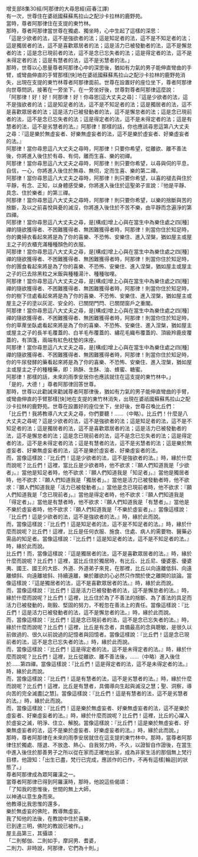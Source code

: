 增支部8集30經/阿那律的大尋思經(莊春江譯)  
有一次，世尊住在婆祇國蘇蘇馬拉山之配沙卡拉林的鹿野苑。  
當時，尊者阿那律住在支提的東竹林。  
那時，尊者阿那律當世尊在獨處、獨坐時，心中生起了這樣的深思：  
「這是少欲者的法，這不是強欲者的法；這是知足者的法，這不是不知足者的法；這是獨居者的法，這不是喜歡眾居者的法；這是活力已被發動者的法，這不是懈怠者的法；這是念已現前者的法，這不是念已忘失者的法；這是得定者的法，這不是未得定者的法；這是有慧者的法，這不是劣慧者的法。」  
那時，世尊以心思量尊者阿那律心中的深思後，猶如有力氣的男子能伸直彎曲的手臂，或彎曲伸直的手臂那樣[快]地在婆祇國蘇蘇馬拉山之配沙卡拉林的鹿野苑消失，出現在支提的東竹林尊者阿那律面前。世尊在設置好的座位坐下，尊者阿那律向世尊問訊，接著在一旁坐下。在一旁坐好後，世尊對尊者阿那律這麼說：  
「阿那律！好！好！阿那律！好！你尋思[這大丈夫之尋]：『這是少欲者的法，這不是強欲者的法；這是知足者的法，這不是不知足者的法；這是獨居者的法，這不是喜歡眾居者的法；這是活力已被發動者的法，這不是懈怠者的法；這是念已現前者的法，這不是念已忘失者的法；這是得定者的法，這不是未得定者的法；這是有慧者的法，這不是劣慧者的法。』阿那律！那樣的話，你也應該尋思這第八大丈夫之尋：『這是樂於無虛妄者、好樂無虛妄者的法，這不是樂於虛妄者、好樂虛妄者的法。』  
阿那律！當你尋思這八大丈夫之尋時，阿那律！只要你希望，從離欲、離不善法後，你將進入後住於有尋、有伺，離而生喜、樂的初禪。  
阿那律！當你尋思這八大丈夫之尋時，阿那律！則只要你希望，以尋與伺的平息，自信，一心，你將進入後住於無尋、無伺，定而生喜、樂的第二禪。  
阿那律！當你尋思這八大丈夫之尋時，阿那律！則只要你希望，以喜的褪去與住於平靜，有念、正知，以身體感受樂，你將進入後住於這聖弟子宣說：『他是平靜、具念、住於樂者』的第三禪。  
阿那律！當你尋思這八大丈夫之尋時，阿那律！則只要你希望，以樂的捨斷與苦的捨斷，及以之前喜悅與憂的滅沒，你將進入後住於不苦不樂，由平靜而念遍淨的第四禪。  
阿那律！當你尋思這八大丈夫之尋，是[構成]增上心與在當生中為樂住處之四[種]禪的隨欲獲得者、不困難獲得者、無困難獲得者時，阿那律！則當你住於知足時，你的糞掃衣看起來將是為了你的喜樂、不恐怖、安樂住、進入涅槃，猶如屋主或屋主之子的衣櫃充滿種種顏色的衣服。  
阿那律！當你尋思這八大丈夫之尋，是[構成]增上心與在當生中為樂住處之四[種]禪的隨欲獲得者、不困難獲得者、無困難獲得者時，阿那律！則當你住於知足時，你的團食看起來將是為了你的喜樂、不恐怖、安樂住、進入涅槃，猶如屋主或屋主之子的已去除黑粒之米飯與種種湯汁、種種咖哩。  
阿那律！當你尋思這八大丈夫之尋，是[構成]增上心與在當生中為樂住處之四[種]禪的隨欲獲得者、不困難獲得者、無困難獲得者時，阿那律！則當你住於知足時，你的樹下住處看起來將是為了你的喜樂、不恐怖、安樂住、進入涅槃，猶如屋主或屋主之子的塗以灰泥、安全的、已關閉門閂、已關閉窗戶之重閣。  
阿那律！當你尋思這八大丈夫之尋，是[構成]增上心與在當生中為樂住處之四[種]禪的隨欲獲得者、不困難獲得者、無困難獲得者時，阿那律！則當你住於知足時，你的草蓆坐臥處看起來將是為了你的喜樂、不恐怖、安樂住、進入涅槃，猶如屋主或屋主之子的長羊毛覆蓋的、白羊毛布覆蓋的、繡花毛織布覆蓋的、頂級羚鹿皮覆蓋的，有頂篷，兩端有紅色枕墊的床座。  
阿那律！當你尋思這八大丈夫之尋，是[構成]增上心與在當生中為樂住處之四[種]禪的隨欲獲得者、不困難獲得者、無困難獲得者時，阿那律！則當你住於知足時，你的牛尿發酵的藥看起來將是為了你的喜樂、不恐怖、安樂住、進入涅槃，猶如屋主或屋主之子的種種藥，即：熟酥、生酥、油、蜂蜜、糖蜜。  
阿那律！那樣的話，未來的雨季安居你也應該就住在這支提的東竹林中。」  
「是的，大德！」尊者阿那律回答世尊。  
那時，世尊以此勸誡來勸誡尊者阿那律後，猶如有力氣的男子能伸直彎曲的手臂，或彎曲伸直的手臂那樣[快]地在支提的東竹林消失，出現在婆祇國蘇蘇馬拉山之配沙卡拉林的鹿野苑。世尊在設置好的座位坐下，坐好後，世尊召喚比丘們：  
「比丘們！我將教導八大丈夫之尋，你們要聽！……（中略）。比丘們！什麼是八大丈夫之尋呢？這是少欲者的法，這不是強欲者的法；這是知足者的法，這不是不知足者的法；這是獨居者的法，這不是喜歡眾居者的法；這是活力已被發動者的法，這不是懈怠者的法；這是念已現前者的法，這不是念已忘失者的法；這是得定者的法，這不是未得定者的法；這是有慧者的法，這不是劣慧者的法；這是樂於無虛妄者、好樂無虛妄者的法，這不是樂於虛妄者、好樂虛妄者的法。  
而，當像這樣說：『比丘們！這是少欲者的法，這不是強欲者的法。』時，緣於什麼而說呢？比丘們！這裡，當比丘是少欲者時，他不欲求：『願人們知道我是「少欲者」。』當他是知足者時，他不欲求：『願人們知道我是「知足者」。』當他是獨居者時，他不欲求：『願人們知道我是「獨居者」。』當他是活力已被發動者時，他不欲求：『願人們知道我是「活力已被發動者」。』當他是念已現前者時，他不欲求：『願人們知道我是「念已現前者」。』當他是得定者時，他不欲求：『願人們知道我是「得定者」。』當他是有慧者時，他不欲求：『願人們知道我是「有慧者」。』當他是不樂於虛妄者時，他不欲求：『願人們知道我是「不樂於虛妄者」。』當像這樣說：『比丘們！這是少欲者的法，這不是強欲者的法。』時，緣於此而說。  
而，當像這樣說：『比丘們！這是知足者的法，這不是不知足者的法。』時，緣於什麼而說呢？比丘們！這裡，比丘是任何衣服、施食、住處、病人的需要物、醫藥必需品的知足者。當像這樣說：『比丘們！這是知足者的法，這不是不知足者的法。』時，緣於此而說。  
比丘們！而，當像這樣說：『這是獨居者的法，這不是喜歡眾居者的法。』時，緣於什麼而說呢？比丘們！這裡，當比丘住於獨居時，有比丘、比丘尼、優婆塞、優婆夷、國王、國王的大臣、外道、外道弟子來見，在那裡，比丘以向遠離低斜、向遠離傾斜、向遠離坡斜、持續遠離，樂於離欲的心必然只作關於使之離開的談論。當像這樣說：『這是獨居者的法，這不是喜歡眾居者的法。』時，緣於此而說。  
而，當像這樣說：『比丘們！這是活力已被發動者的法，這不是懈怠者的法。』時，緣於什麼而說呢？比丘們！這裡，比丘住於為了不善法的捨斷、為了善法的具足而活力已被發動的，剛毅、堅固的努力，不輕忽在善法上的責任。當像這樣說：『比丘們！這是活力已被發動者的法，這不是懈怠者的法。』時，緣於此而說。  
而，當像這樣說：『比丘們！這是念已現前者的法，這不是念已忘失者的法。』時，緣於什麼而說呢？比丘們！這裡，比丘是有念者，具備最高的念與聰敏，是很久以前做過的、很久以前說過的記憶者與回憶者。當像這樣說：『比丘們！這是念已現前者的法，這不是念已忘失者的法。』時，緣於此而說。  
而，當像這樣說：『比丘們！這是得定者的法，這不是未得定者的法。』時，緣於什麼而說呢？比丘們！這裡，比丘從離欲、離不善法後，……（中略）進入後住於……第四禪。當像這樣說：『比丘們！這是得定者的法，這不是未得定者的法。』時，緣於此而說。  
而，當像這樣說：『比丘們！這是有慧者的法，這不是劣慧者的法。』時，緣於什麼而說呢？比丘們！這裡，比丘是有慧者，具備導向生起與滅沒之慧；聖、洞察，導向苦的完全滅盡[之慧]。當像這樣說：『比丘們！這是有慧者的法，這不是劣慧者的法。』時，緣於此而說。  
而，當像這樣說：『比丘們！這是樂於無虛妄者、好樂無虛妄者的法，這不是樂於虛妄者、好樂虛妄者的法。』時，緣於什麼而說呢？比丘們！這裡，比丘的心躍入於虛妄之滅，明淨、住立、解脫。當像這樣說：『比丘們！這是樂於無虛妄者、好樂無虛妄者的法，這不是樂於虛妄者、好樂虛妄者的法。』時，緣於此而說。」  
那時，尊者阿那律在未來的雨季安居就住在這支提的東竹林中。那時，當尊者阿那律住於獨處、隱退、不放逸、熱心、自我努力時，不久，以證智自作證後，在當生中進入後住於那善男子之所以從在家而正確地出家，成為非家生活的那個無上梵行目標，他證知：「出生已盡，梵行已完成，應該作的已作，不再有這樣[輪迴]的狀態了。」  
尊者阿那律成為眾阿羅漢之一。  
當尊者阿那律已得到阿羅漢時，那時，他說這些偈頌：  
「了知我的思惟後，世間的無上大師，  
以神通以意生身而來。  
他教導比我思惟的還多，  
樂於無虛妄的佛陀，教導無虛妄。  
我了知他的法後，在教說中住於喜樂，  
已到達三明，佛陀的教說已被作。」  
屋主品第三，其攝頌：  
「二則郁伽、二則如手，摩訶男、耆婆，  
二則力、非時說，阿那律，它們為十則。」  
  
  
